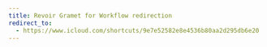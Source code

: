 ```yaml
---
title: Revoir Gramet for Workflow redirection
redirect_to:
  - https://www.icloud.com/shortcuts/9e7e52582e8e4536b80aa2d295db6e20
---
```

